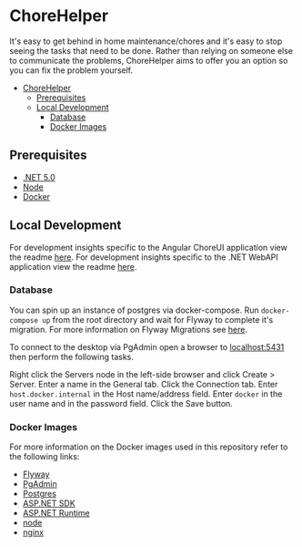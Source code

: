 # ChoreHelper

It's easy to get behind in home maintenance/chores and it's easy to stop seeing the tasks that need to be done. Rather than relying on someone else to communicate the problems, ChoreHelper aims to offer you an option so you can fix the problem yourself.

- [ChoreHelper](#chorehelper)
  - [Prerequisites](#prerequisites)
  - [Local Development](#local-development)
    - [Database](#database)
    - [Docker Images](#docker-images)

## Prerequisites

- [.NET 5.0](https://dotnet.microsoft.com/download/dotnet/5.0)
- [Node](https://nodejs.org/en/download/)
- [Docker](https://www.docker.com/products/docker-desktop)

## Local Development

For development insights specific to the Angular ChoreUI application view the readme [here](./apps/choreui/README.md).
For development insights specific to the .NET WebAPI application view the readme [here](./apps/webapi/README.md).

### Database

You can spin up an instance of postgres via docker-compose. Run ```docker-compose up``` from the root directory and wait for Flyway to complete it's migration. For more information on Flyway Migrations see [here](https://flywaydb.org/documentation/concepts/migrations). 

To connect to the desktop via PgAdmin open a browser to [localhost:5431](http://localhost:5431/) then perform the following tasks. 

Right click the Servers node in the left-side browser and click Create > Server. 
Enter a name in the General tab.
Click the Connection tab.
Enter ```host.docker.internal``` in the Host name/address field. 
Enter ```docker``` in the user name and in the password field.
Click the Save button.

### Docker Images

For more information on the Docker images used in this repository refer to the following links:
- [Flyway](https://hub.docker.com/r/flyway/flyway)
- [PgAdmin](https://hub.docker.com/r/dpage/pgadmin4/)
- [Postgres](https://hub.docker.com/_/postgres)
- [ASP.NET SDK](https://hub.docker.com/_/microsoft-dotnet-sdk)
- [ASP.NET Runtime](https://hub.docker.com/_/microsoft-dotnet-aspnet)
- [node](https://hub.docker.com/_/node)
- [nginx](https://hub.docker.com/_/nginx)

